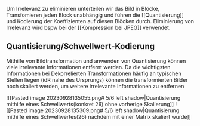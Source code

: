 Um Irrelevanz zu eliminieren unterteilen wir das Bild in Blöcke, Transfomieren jeden Block unabhängig und führen die [[Quantisierung]] und Kodierung der Koeffizienten auf diesen Blöcken durch.
Eliminierung von Irrelevanz wird bspw bei der [[Kompression bei JPEG]] verwendet.

## Quantisierung/Schwellwert-Kodierung
Mithilfe von Bildtransformation und anwenden von Quantisierung können viele irrelevante Informationen entfernt werden. Da die wichtigsten Informationen bei Dekorrelierten Transformationen häufig an typischen Stellen liegen (idR nahe des Ursprungs) können die transformierten Bilder noch skaliert werden, um weitere irrelevante Informationen zu entfernen

![[Pasted image 20230928135055.png# 5/6 left shadow|Quantisierung mithilfe eines Schwellwerts(konkret 26) ohne vorherige Skalierung]]
![[Pasted image 20230928135309.png# 5/6 left shadow|Quantisierung mithilfe eines Schwellwertes(26) nachdem mit einer Matrix skaliert wurde]]